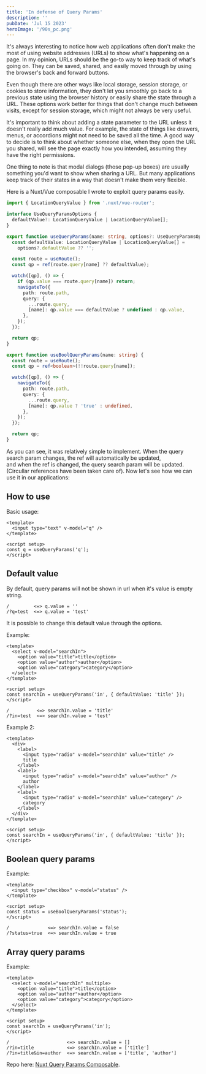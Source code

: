 ```yaml
---
title: 'In defense of Query Params'
description: ''
pubDate: 'Jul 15 2023'
heroImage: '/90s_pc.png'
---
```


It's always interesting to notice how web applications often don't make the most of using website addresses (URLs) to show what's happening on a page. In my opinion, URLs should be the go-to way to keep track of what's going on. They can be saved, shared, and easily moved through by using the browser's back and forward buttons.

Even though there are other ways like local storage, session storage, or cookies to store information, they don't let you smoothly go back to a previous state using the browser history or easily share the state through a URL. These options work better for things that don't change much between visits, except for session storage, which might not always be very useful.

It's important to think about adding a state parameter to the URL unless it doesn't really add much value. For example, the state of things like drawers, menus, or accordions might not need to be saved all the time. A good way to decide is to think about whether someone else, when they open the URL you shared, will see the page exactly how you intended, assuming they have the right permissions.

One thing to note is that modal dialogs (those pop-up boxes) are usually something you'd want to show when sharing a URL. But many applications keep track of their states in a way that doesn't make them very flexible.

Here is a Nuxt/Vue composable I wrote to exploit query params easily.

```ts
import { LocationQueryValue } from '.nuxt/vue-router';

interface UseQueryParamsOptions {
  defaultValue?: LocationQueryValue | LocationQueryValue[];
}

export function useQueryParams(name: string, options?: UseQueryParamsOptions) {
  const defaultValue: LocationQueryValue | LocationQueryValue[] =
    options?.defaultValue ?? '';

  const route = useRoute();
  const qp = ref(route.query[name] ?? defaultValue);

  watch([qp], () => {
    if (qp.value === route.query[name]) return;
    navigateTo({
      path: route.path,
      query: {
        ...route.query,
        [name]: qp.value === defaultValue ? undefined : qp.value,
      },
    });
  });

  return qp;
}

export function useBoolQueryParams(name: string) {
  const route = useRoute();
  const qp = ref<boolean>(!!route.query[name]);

  watch([qp], () => {
    navigateTo({
      path: route.path,
      query: {
        ...route.query,
        [name]: qp.value ? 'true' : undefined,
      },
    });
  });

  return qp;
}
```

As you can see, it was relatively simple to implement. When the query search param changes, the ref will automatically be updated,  
and when the ref is changed, the query search param will be updated.  
(Circullar references have been taken care of). Now let's see how we can use it in our applications:

## How to use

Basic usage:

```vue
<template>
  <input type="text" v-model="q" />
</template>

<script setup>
const q = useQueryParams('q');
</script>
```

## Default value

By default, query params will not be shown in url when it's value is empty string.

```
/         <=> q.value = ''
/?q=test  <=> q.value = 'test'
```

It is possible to change this default value through the options.

Example:

```vue
<template>
  <select v-model="searchIn">
    <option value="title">title</option>
    <option value="author">author</option>
    <option value="category">category</option>
  </select>
</template>

<script setup>
const searchIn = useQueryParams('in', { defaultValue: 'title' });
</script>
```

```
/          <=> searchIn.value = 'title'
/?in=test  <=> searchIn.value = 'test'
```

Example 2:

```vue
<template>
  <div>
    <label>
      <input type="radio" v-model="searchIn" value="title" />
      title
    </label>
    <label>
      <input type="radio" v-model="searchIn" value="author" />
      author
    </label>
    <label>
      <input type="radio" v-model="searchIn" value="category" />
      category
    </label>
  </div>
</template>

<script setup>
const searchIn = useQueryParams('in', { defaultValue: 'title' });
</script>
```

## Boolean query params

Example:

```vue
<template>
  <input type="checkbox" v-model="status" />
</template>

<script setup>
const status = useBoolQueryParams('status');
</script>
```

```
/              <=> searchIn.value = false
/?status=true  <=> searchIn.value = true
```

## Array query params

Example:

```vue
<template>
  <select v-model="searchIn" multiple>
    <option value="title">title</option>
    <option value="author">author</option>
    <option value="category">category</option>
  </select>
</template>

<script setup>
const searchIn = useQueryParams('in');
</script>
```

```
/                     <=> searchIn.value = []
/?in=title            <=> searchIn.value = ['title']
/?in=title&in=author  <=> searchIn.value = ['title', 'author']
```

Repo here: [Nuxt Query Params Composable](https://github.com/sam-eah/nuxt-query-params).
